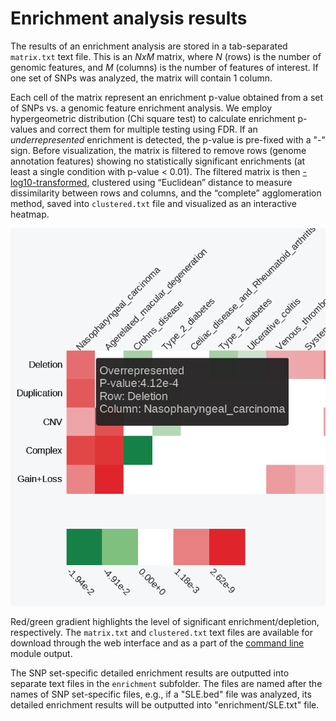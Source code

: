 

Enrichment analysis results
========================================================

The results of an enrichment analysis are stored in a tab-separated `matrix.txt` text file. This is an *NxM* matrix, where *N* (rows) is the number of genomic features, and *M* (columns) is the number of features of interest. If one set of SNPs was analyzed, the matrix will contain 1 column.

Each cell of the matrix represent an enrichment p-value obtained from a set of SNPs vs. a genomic feature enrichment analysis. We employ hypergeometric distribution (Chi square test) to calculate enrichment p-values and correct them for multiple testing using FDR. If an *underrepresented* enrichment is detected, the p-value is pre-fixed with a "-" sign. Before visualization, the matrix is filtered to remove rows (genome annotation features) showing no statistically significant enrichments (at least a single condition with p-value < 0.01). The filtered matrix is then [-log10-transformed](../misc/Faq.md), clustered using “Euclidean” distance to measure dissimilarity between rows and columns, and the “complete” agglomeration method, saved into `clustered.txt` file and visualized as an interactive heatmap.

![Enrichment heatmap](../figures/enrichment.png)

Red/green gradient highlights the level of significant enrichment/depletion, respectively. The `matrix.txt` and `clustered.txt` text files are available for download through the web interface and as a part of the [command line](hypergeom4.md) module output. 

The SNP set-specific detailed enrichment results are outputted into separate text files in the `enrichment` subfolder. The files are named after the names of SNP set-specific files, e.g., if a "SLE.bed" file was analyzed, its detailed enrichment results will be outputted into "enrichment/SLE.txt" file.
